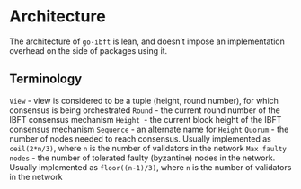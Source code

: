# Architecture

The architecture of `go-ibft` is lean, and doesn’t impose an implementation overhead on the side of packages using it.

## Terminology

`View` - view is considered to be a tuple (height, round number), for which consensus is being orchestrated
`Round` - the current round number of the IBFT consensus mechanism
`Height `- the current block height of the IBFT consensus mechanism
`Sequence` - an alternate name for `Height`
`Quorum` - the number of nodes needed to reach consensus. Usually implemented as `ceil(2*n/3)`, where `n` is the number of validators in the network
`Max faulty nodes` - the number of tolerated faulty (byzantine) nodes in the network. Usually implemented as `floor((n-1)/3)`, where `n` is the number of validators in the network

